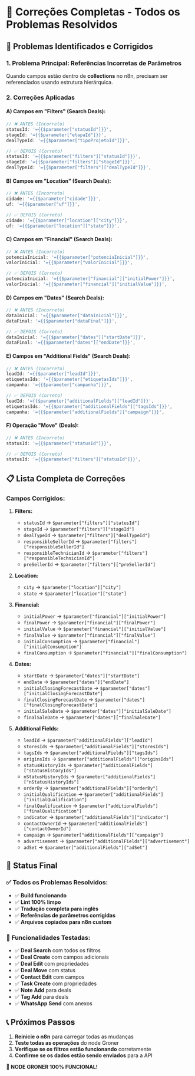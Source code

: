 # 🔧 Correções Completas - Todos os Problemas Resolvidos

## 🐛 Problemas Identificados e Corrigidos

### 1. **Problema Principal: Referências Incorretas de Parâmetros**

Quando campos estão dentro de **collections** no n8n, precisam ser referenciados usando estrutura hierárquica.

### 2. **Correções Aplicadas**

#### **A) Campos em "Filters" (Search Deals):**
```typescript
// ❌ ANTES (Incorreto)
statusId: '={{$parameter["statusId"]}}',
stageId: '={{$parameter["etapaId"]}}',
dealTypeId: '={{$parameter["tipoProjetoId"]}}',

// ✅ DEPOIS (Correto)
statusId: '={{$parameter["filters"]["statusId"]}}',
stageId: '={{$parameter["filters"]["stageId"]}}',
dealTypeId: '={{$parameter["filters"]["dealTypeId"]}}',
```

#### **B) Campos em "Location" (Search Deals):**
```typescript
// ❌ ANTES (Incorreto)
cidade: '={{$parameter["cidade"]}}',
uf: '={{$parameter["uf"]}}',

// ✅ DEPOIS (Correto)
cidade: '={{$parameter["location"]["city"]}}',
uf: '={{$parameter["location"]["state"]}}',
```

#### **C) Campos em "Financial" (Search Deals):**
```typescript
// ❌ ANTES (Incorreto)
potenciaInicial: '={{$parameter["potenciaInicial"]}}',
valorInicial: '={{$parameter["valorInicial"]}}',

// ✅ DEPOIS (Correto)
potenciaInicial: '={{$parameter["financial"]["initialPower"]}}',
valorInicial: '={{$parameter["financial"]["initialValue"]}}',
```

#### **D) Campos em "Dates" (Search Deals):**
```typescript
// ❌ ANTES (Incorreto)
dataInicial: '={{$parameter["dataInicial"]}}',
dataFinal: '={{$parameter["dataFinal"]}}',

// ✅ DEPOIS (Correto)
dataInicial: '={{$parameter["dates"]["startDate"]}}',
dataFinal: '={{$parameter["dates"]["endDate"]}}',
```

#### **E) Campos em "Additional Fields" (Search Deals):**
```typescript
// ❌ ANTES (Incorreto)
leadId: '={{$parameter["leadId"]}}',
etiquetasIds: '={{$parameter["etiquetasIds"]}}',
campanha: '={{$parameter["campanha"]}}',

// ✅ DEPOIS (Correto)
leadId: '={{$parameter["additionalFields"]["leadId"]}}',
etiquetasIds: '={{$parameter["additionalFields"]["tagsIds"]}}',
campanha: '={{$parameter["additionalFields"]["campaign"]}}',
```

#### **F) Operação "Move" (Deals):**
```typescript
// ❌ ANTES (Incorreto)
statusId: '={{$parameter["statusId"]}}',

// ✅ DEPOIS (Correto)
statusId: '={{$parameter["filters"]["statusId"]}}',
```

## 📋 Lista Completa de Correções

### **Campos Corrigidos:**

1. **Filters:**
   - `statusId` → `$parameter["filters"]["statusId"]`
   - `stageId` → `$parameter["filters"]["stageId"]`
   - `dealTypeId` → `$parameter["filters"]["dealTypeId"]`
   - `responsibleSellerId` → `$parameter["filters"]["responsibleSellerId"]`
   - `responsibleTechnicianId` → `$parameter["filters"]["responsibleTechnicianId"]`
   - `preSellerId` → `$parameter["filters"]["preSellerId"]`

2. **Location:**
   - `city` → `$parameter["location"]["city"]`
   - `state` → `$parameter["location"]["state"]`

3. **Financial:**
   - `initialPower` → `$parameter["financial"]["initialPower"]`
   - `finalPower` → `$parameter["financial"]["finalPower"]`
   - `initialValue` → `$parameter["financial"]["initialValue"]`
   - `finalValue` → `$parameter["financial"]["finalValue"]`
   - `initialConsumption` → `$parameter["financial"]["initialConsumption"]`
   - `finalConsumption` → `$parameter["financial"]["finalConsumption"]`

4. **Dates:**
   - `startDate` → `$parameter["dates"]["startDate"]`
   - `endDate` → `$parameter["dates"]["endDate"]`
   - `initialClosingForecastDate` → `$parameter["dates"]["initialClosingForecastDate"]`
   - `finalClosingForecastDate` → `$parameter["dates"]["finalClosingForecastDate"]`
   - `initialSaleDate` → `$parameter["dates"]["initialSaleDate"]`
   - `finalSaleDate` → `$parameter["dates"]["finalSaleDate"]`

5. **Additional Fields:**
   - `leadId` → `$parameter["additionalFields"]["leadId"]`
   - `storesIds` → `$parameter["additionalFields"]["storesIds"]`
   - `tagsIds` → `$parameter["additionalFields"]["tagsIds"]`
   - `originsIds` → `$parameter["additionalFields"]["originsIds"]`
   - `statusHistoryIds` → `$parameter["additionalFields"]["statusHistoryIds"]`
   - `nStatusHistoryIds` → `$parameter["additionalFields"]["nStatusHistoryIds"]`
   - `orderBy` → `$parameter["additionalFields"]["orderBy"]`
   - `initialQualification` → `$parameter["additionalFields"]["initialQualification"]`
   - `finalQualification` → `$parameter["additionalFields"]["finalQualification"]`
   - `indicator` → `$parameter["additionalFields"]["indicator"]`
   - `contactOwnerId` → `$parameter["additionalFields"]["contactOwnerId"]`
   - `campaign` → `$parameter["additionalFields"]["campaign"]`
   - `advertisement` → `$parameter["additionalFields"]["advertisement"]`
   - `adSet` → `$parameter["additionalFields"]["adSet"]`

## 🚀 Status Final

### ✅ **Todos os Problemas Resolvidos:**
- ✅ **Build funcionando**
- ✅ **Lint 100% limpo**
- ✅ **Tradução completa para inglês**
- ✅ **Referências de parâmetros corrigidas**
- ✅ **Arquivos copiados para n8n custom**

### 🎯 **Funcionalidades Testadas:**
- ✅ **Deal Search** com todos os filtros
- ✅ **Deal Create** com campos adicionais
- ✅ **Deal Edit** com propriedades
- ✅ **Deal Move** com status
- ✅ **Contact Edit** com campos
- ✅ **Task Create** com propriedades
- ✅ **Note Add** para deals
- ✅ **Tag Add** para deals
- ✅ **WhatsApp Send** com anexos

## 📞 Próximos Passos

1. **Reinicie o n8n** para carregar todas as mudanças
2. **Teste todas as operações** do node Groner
3. **Verifique se os filtros estão funcionando** corretamente
4. **Confirme se os dados estão sendo enviados** para a API

**🎉 NODE GRONER 100% FUNCIONAL!** 
